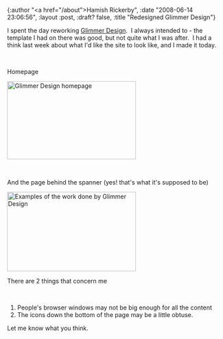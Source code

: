{:author "<a href=\"/about\">Hamish Rickerby</a>", :date "2008-06-14 23:06:56", :layout :post, :draft? false, :title "Redesigned Glimmer Design"}

I spent the day reworking <a title="Glimmer Design" href="http://glimmerdesign.com">Glimmer Design</a>.  I always intended to - the template I had on there was good, but not quite what I was after.  I had a think last week about what I'd like the site to look like, and I made it today.

 

Homepage

<a href="http://hamishrickerby.com/wp-content/uploads/2008/06/gd.png"><img class="alignnone size-medium wp-image-235" title="Glimmer Design" src="http://hamishrickerby.com/wp-content/uploads/2008/06/gd-300x182.png" alt="Glimmer Design homepage" width="300" height="182" /></a>

 

And the page behind the spanner (yes! that's what it's supposed to be)

<a href="http://hamishrickerby.com/wp-content/uploads/2008/06/gd-work.png"><img class="alignnone size-medium wp-image-234" title="Glimmer Design | Work" src="http://hamishrickerby.com/wp-content/uploads/2008/06/gd-work-300x185.png" alt="Examples of the work done by Glimmer Design" width="300" height="185" /></a>

There are 2 things that concern me

 
<ol>
	<li>People's browser windows may not be big enough for all the content</li>
	<li>The icons down the bottom of the page may be a little obtuse.</li>
</ol>
<div>Let me know what you think.</div>
 
